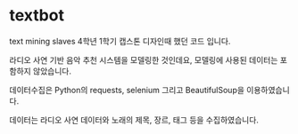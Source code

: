# textbot
text mining slaves
4학년 1학기 캡스톤 디자인때 했던 코드 입니다.

라디오 사연 기반 음악 추천 시스템을 모델링한 것인데요, 모델링에 사용된 데이터는 포함하지 않았습니다.

데이터수집은 Python의 requests, selenium 그리고 BeautifulSoup을 이용하였습니다.

데이터는 라디오 사연 데이터와 노래의 제목, 장르, 태그 등을 수집하였습니다.
